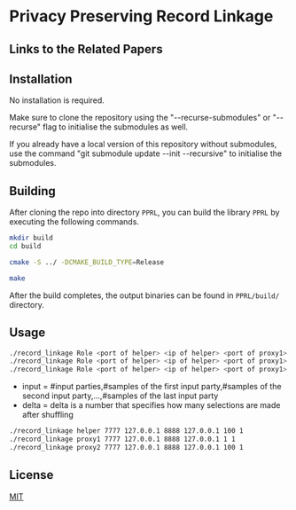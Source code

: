 # Privacy Preserving Record Linkage


## Links to the Related Papers


## Installation

No installation is required.

Make sure to clone the repository using the "--recurse-submodules" or "--recurse" flag to initialise the submodules as well.

If you already have a local version of this repository without submodules, use the command "git submodule update --init --recursive" to initialise the submodules.

## Building

After cloning the repo into directory `PPRL`, you can build the library `PPRL` by executing the following commands.

```bash
mkdir build
cd build
```

```bash
cmake -S ../ -DCMAKE_BUILD_TYPE=Release
```

```bash
make
```

After the build completes, the output binaries can be found in `PPRL/build/` directory.

## Usage

```bash
./record_linkage Role <port of helper> <ip of helper> <port of proxy1> <port of proxy1>
./record_linkage Role <port of helper> <ip of helper> <port of proxy1> <port of proxy1>
./record_linkage Role <port of helper> <ip of helper> <port of proxy1> <port of proxy1>
```

- input = #input parties,#samples of the first input party,#samples of the second input party,...,#samples of the last input party
- delta = delta is a number that specifies how many selections are made after shuffling

```bash
./record_linkage helper 7777 127.0.0.1 8888 127.0.0.1 100 1
./record_linkage proxy1 7777 127.0.0.1 8888 127.0.0.1 1 1
./record_linkage proxy2 7777 127.0.0.1 8888 127.0.0.1 100 1
 ```

## License

[MIT](https://choosealicense.com/licenses/mit/)
